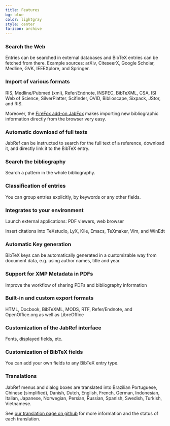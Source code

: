 ```yaml
---
title: Features
bg: blue
color: lightgray
style: center
fa-icon: archive
---
```


### Search the Web
Entries can be searched in external databases and BibTeX entries can be fetched from there.
Example sources: arXiv, CiteseerX, Google Scholar, Medline, GVK, IEEEXplore, and Springer.

### Import of various formats
RIS, Medline/Pubmed (xml), Refer/Endnote, INSPEC, BibTeXML, CSA, ISI Web of Science, SilverPlatter, Scifinder, OVID, Biblioscape, Sixpack, JStor, and RIS.

Moreover, the [FireFox add-on JabFox](https://addons.mozilla.org/en-US/firefox/addon/jabfox?src=external-jabrefSite) makes importing new bibliographic information directly from the browser very easy. 

### Automatic download of full texts
JabRef can be instructed to search for the full text of a reference, download it, and directly link it to the BibTeX entry.

### Search the bibliography
Search a pattern in the whole bibliography.

### Classification of entries
You can group entries explicitly, by keywords or any other fields.

### Integrates to your environment
Launch external applications: PDF viewers, web browser

Insert citations into TeXstudio, LyX, Kile, Emacs, TeXmaker, Vim, and WinEdt

### Automatic Key generation
BibTeX keys can be automatically generated in a customizable way from document data, e.g. using author names, title and year.

### Support for XMP Metadata in PDFs
Improve the workflow of sharing PDFs and bibliography information

### Built-in and custom export formats
HTML, Docbook, BibTeXML, MODS, RTF, Refer/Endnote, and OpenOffice.org as well as LibreOffice

### Customization of the JabRef interface
Fonts, displayed fields, etc.

### Customization of BibTeX fields
You can add your own fields to any BibTeX entry type.

### Translations
JabRef menus and dialog boxes are translated into Brazilian Portuguese, Chinese (simplified), Danish, Dutch, English, French, German, Indonesian, Italian, Japanese, Norwegian, Persian, Russian, Spanish, Swedish, Turkish, Vietnamese.

See [our translation page on github](https://github.com/JabRef/jabref/wiki/Translating-JabRef) for more information and the status of each translation.
